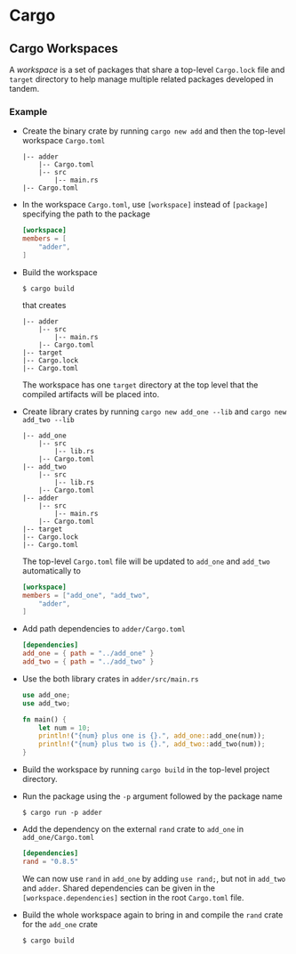 # Cargo

## Cargo Workspaces

A *workspace* is a set of packages that share a top-level `Cargo.lock` file and `target` directory
to help manage multiple related packages developed in tandem.

### Example

- Create the binary crate by running `cargo new add` and then the top-level workspace `Cargo.toml` 

    ```
    |-- adder
        |-- Cargo.toml
        |-- src
            |-- main.rs
    |-- Cargo.toml
    ```

- In the workspace `Cargo.toml`, use `[workspace]` instead of `[package]` specifying the path to the package
    ```toml
    [workspace]
    members = [
        "adder",
    ]
    ```

- Build the workspace
    ```unix
    $ cargo build
    ```

    that creates
    ```
    |-- adder
        |-- src
            |-- main.rs
        |-- Cargo.toml
    |-- target
    |-- Cargo.lock
    |-- Cargo.toml
    ```

    The workspace has one `target` directory at the top level that the compiled artifacts will be placed into.

- Create library crates by running `cargo new add_one --lib` and `cargo new add_two --lib`
    ```
    |-- add_one
        |-- src
            |-- lib.rs
        |-- Cargo.toml
    |-- add_two
        |-- src
            |-- lib.rs
        |-- Cargo.toml
    |-- adder
        |-- src
            |-- main.rs
        |-- Cargo.toml
    |-- target
    |-- Cargo.lock
    |-- Cargo.toml
    ```
    The top-level `Cargo.toml` file will be updated to `add_one` and `add_two` automatically to
    ```toml
    [workspace]
    members = ["add_one", "add_two",
        "adder",
    ]
    ```

- Add path dependencies to `adder/Cargo.toml`

    ```toml
    [dependencies]
    add_one = { path = "../add_one" }
    add_two = { path = "../add_two" }
    ```

- Use the both library crates in `adder/src/main.rs`
    ```rust
    use add_one;
    use add_two;
    
    fn main() {
        let num = 10;
        println!("{num} plus one is {}.", add_one::add_one(num));
        println!("{num} plus two is {}.", add_two::add_two(num));
    }
    ```

- Build the workspace by running `cargo build` in the top-level project directory.

- Run the package using the `-p` argument followed by the package name
    ```unix
    $ cargo run -p adder
    ```

- Add the dependency on the external `rand` crate to `add_one` in `add_one/Cargo.toml`
    ```toml
    [dependencies]
    rand = "0.8.5"
    ```
  We can now use `rand` in `add_one` by adding `use rand;`, but not in `add_two` and `adder`. 
  Shared dependencies can be given in the `[workspace.dependencies]` section in the root `Cargo.toml` file.

- Build the whole workspace again to bring in and compile the `rand` crate for the `add_one` crate
    ```unix
    $ cargo build
    ```
